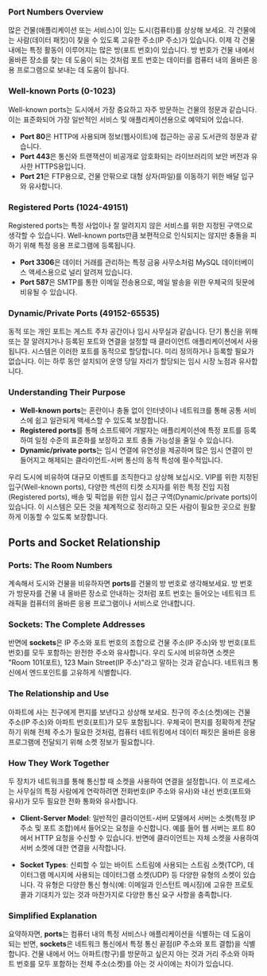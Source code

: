 ### Port Numbers Overview

많은 건물(애플리케이션 또는 서비스)이 있는 도시(컴퓨터)를 상상해 보세요. 각 건물에는 사람(데이터 패킷)이 찾을 수 있도록 고유한 주소(IP 주소)가 있습니다. 이제 각 건물 내에는 특정 활동이 이루어지는 많은 방(포트 번호)이 있습니다. 방 번호가 건물 내에서 올바른 장소를 찾는 데 도움이 되는 것처럼 포트 번호는 데이터를 컴퓨터 내의 올바른 응용 프로그램으로 보내는 데 도움이 됩니다.

### Well-known Ports (0-1023)

Well-known ports는 도시에서 가장 중요하고 자주 방문하는 건물의 정문과 같습니다. 이는 표준화되어 가장 일반적인 서비스 및 애플리케이션용으로 예약되어 있습니다.

- **Port 80**은 HTTP에 사용되며 정보(웹사이트)에 접근하는 공공 도서관의 정문과 같습니다.
- **Port 443**은 통신와 트랜잭션이 비공개로 암호화되는 라이브러리의 보안 버전과 유사한 HTTPS용입니다.
- **Port 21**은 FTP용으로, 건물 안팎으로 대형 상자(파일)를 이동하기 위한 배달 입구와 유사합니다.

### Registered Ports (1024-49151)

Registered ports는 특정 사업이나 잘 알려지지 않은 서비스를 위한 지정된 구역으로 생각할 수 있습니다. Well-known ports만큼 보편적으로 인식되지는 않지만 충돌을 피하기 위해 특정 응용 프로그램에 등록됩니다.

- **Port 3306**은 데이터 거래를 관리하는 특정 금융 사무소처럼 MySQL 데이터베이스 액세스용으로 널리 알려져 있습니다.
- **Port 587**은 SMTP를 통한 이메일 전송용으로, 메일 발송을 위한 우체국의 뒷문에 비유될 수 있습니다.

### Dynamic/Private Ports (49152-65535)

동적 또는 개인 포트는 게스트 주차 공간이나 임시 사무실과 같습니다. 단기 통신을 위해 또는 잘 알려지거나 등록된 포트와 연결을 설정할 때 클라이언트 애플리케이션에서 사용됩니다. 시스템은 이러한 포트를 동적으로 할당합니다. 미리 정의하거나 등록할 필요가 없습니다. 이는 하루 동안 설치되어 운영 당일 자리가 할당되는 임시 시장 노점과 유사합니다.

### Understanding Their Purpose

- **Well-known ports**는 혼란이나 충돌 없이 인터넷이나 네트워크를 통해 공통 서비스에 쉽고 일관되게 액세스할 수 있도록 보장합니다.
- **Registered ports**를 통해 소프트웨어 개발자는 애플리케이션에 특정 포트를 등록하여 일정 수준의 표준화를 보장하고 포트 충돌 가능성을 줄일 수 있습니다.
- **Dynamic/private ports**는 임시 연결에 유연성을 제공하며 많은 임시 연결이 만들어지고 해제되는 클라이언트-서버 통신의 동적 특성에 필수적입니다.

우리 도시에 비유하여 대규모 이벤트를 조직한다고 상상해 보십시오. VIP를 위한 지정된 입구(Well-known ports), 다양한 섹션의 티켓 소지자를 위한 특정 진입 지점(Registered ports), 배송 및 픽업을 위한 임시 접근 구역(Dynamic/private ports)이 있습니다. 이 시스템은 모든 것을 체계적으로 정리하고 모든 사람이 필요한 곳으로 원활하게 이동할 수 있도록 보장합니다.

## Ports and Socket Relationship

### Ports: The Room Numbers

계속해서 도시와 건물을 비유하자면 **ports**를 건물의 방 번호로 생각해보세요. 방 번호가 방문자를 건물 내 올바른 장소로 안내하는 것처럼 포트 번호는 들어오는 네트워크 트래픽을 컴퓨터의 올바른 응용 프로그램이나 서비스로 안내합니다.

### Sockets: The Complete Addresses

반면에 **sockets**은 IP 주소와 포트 번호의 조합으로 건물 주소(IP 주소)와 방 번호(포트 번호)를 모두 포함하는 완전한 주소와 유사합니다. 우리 도시에 비유하면 소켓은 "Room 101(포트), 123 Main Street(IP 주소)"라고 말하는 것과 같습니다. 네트워크 통신에서 엔드포인트를 고유하게 식별합니다.

### The Relationship and Use

아파트에 사는 친구에게 편지를 보낸다고 상상해 보세요. 친구의 주소(소켓)에는 건물 주소(IP 주소)와 아파트 번호(포트)가 모두 포함됩니다. 우체국이 편지를 정확하게 전달하기 위해 전체 주소가 필요한 것처럼, 컴퓨터 네트워킹에서 데이터 패킷은 올바른 응용 프로그램에 전달되기 위해 소켓 정보가 필요합니다.

### How They Work Together

두 장치가 네트워크를 통해 통신할 때 소켓을 사용하여 연결을 설정합니다. 이 프로세스는 사무실의 특정 사람에게 연락하려면 전화번호(IP 주소와 유사)와 내선 번호(포트와 유사)가 모두 필요한 전화 통화와 유사합니다.

- **Client-Server Model**: 일반적인 클라이언트-서버 모델에서 서버는 소켓(특정 IP 주소 및 포트 조합)에서 들어오는 요청을 수신합니다. 예를 들어 웹 서버는 포트 80에서 HTTP 요청을 수신할 수 있습니다. 반면에 클라이언트는 자체 소켓을 사용하여 서버 소켓에 대한 연결을 시작합니다.

- **Socket Types**: 신뢰할 수 있는 바이트 스트림에 사용되는 스트림 소켓(TCP), 데이터그램 메시지에 사용되는 데이터그램 소켓(UDP) 등 다양한 유형의 소켓이 있습니다. 각 유형은 다양한 통신 형식(예: 이메일과 인스턴트 메시징)에 고유한 프로토콜과 기대치가 있는 것과 마찬가지로 다양한 통신 요구 사항을 충족합니다.

### Simplified Explanation

요약하자면, **ports**는 컴퓨터 내의 특정 서비스나 애플리케이션을 식별하는 데 도움이 되는 반면, **sockets**은 네트워크 통신에서 특정 통신 끝점(IP 주소와 포트 결합)을 식별합니다. 건물 내에서 어느 아파트(항구)를 방문하고 싶은지 아는 것과 거리 주소와 아파트 번호를 모두 포함하는 전체 주소(소켓)를 아는 것 사이에는 차이가 있습니다.
